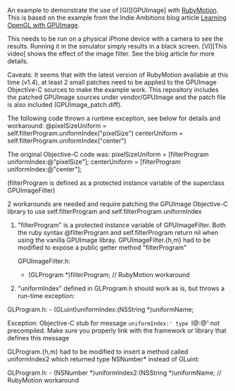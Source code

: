 
An example to demonstrate the use of [GI][GPUImage] with [RubyMotion][RM]. This is based on the example from the Indie Ambitions blog article [Learning OpenGL with GPUImage][IA].

This needs to be run on a physical iPhone device with a camera to see the results. Running it in the simulator simply results in a black screen. [VI][This video] shows the effect of the image filter. See the blog article for more details.

Caveats:
It seems that with the latest version of RubyMotion available at this time (v1.4), at least 2 small patches need to be applied to the GPUImage Objective-C sources to make the example work. This repository includes the patched GPUImage sources under vendor/GPUImage and the patch file is also included (GPUImage_patch.diff).

The following code thrown a runtime exception, see below for details and workaround:
    @pixelSizeUniform = self.filterProgram.uniformIndex("pixelSize")
    centerUniform = self.filterProgram.uniformIndex("center")

The original Objective-C code was:
    pixelSizeUniform = [filterProgram uniformIndex:@"pixelSize"];
    centerUniform = [filterProgram uniformIndex:@"center"];
  
  (filterProgram is defined as a protected instance variable of the superclass GPUImageFilter)

2 workarounds are needed and require patching the GPUImage Objective-C library to use self.filterProgram and self.filterProgram.uniformIndex

1. "filterProgram" is a protected instance variable of GPUImageFilter. Both the ruby syntax @filterProgram and self.filterProgram return nil when using the vanilla GPUImage libray. GPUImageFilter.{h,m} had to be modified to expose a public getter method "filterProgram"

   GPUImageFilter.h:
   - (GLProgram *)filterProgram; // RubyMotion workaround

2. "uniformIndex" defined in GLProgram.h should work as is, but throws a run-time exception:

  GLProgram.h:
    \- (GLuint)uniformIndex:(NSString *)uniformName;

  Exception:
    Objective-C stub for message `uniformIndex:' type `I@:@' not precompiled. Make sure you properly link with the framework or library that defines this message
   
  GLProgram.{h,m} had to be modified to insert a method called uniformIndex2 which returned type NSNumber* instead of GLuint:

  GLProgram.h:
    \- (NSNumber *)uniformIndex2:(NSString *)uniformName; // RubyMotion workaround

[GI]: https://github.com/BradLarson/GPUImage
[RM]: http://www.rubymotion.com/
[IA]: http://indieambitions.com/idevblogaday/learning-opengl-gpuimage/
[VI]: http://www.youtube.com/watch?v=cThYM20wj_M
